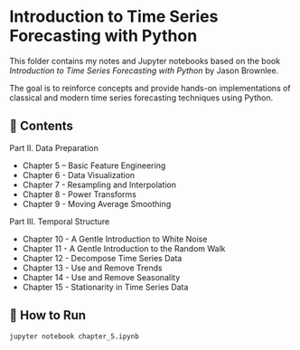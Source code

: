 # Introduction to Time Series Forecasting with Python

This folder contains my notes and Jupyter notebooks based on the book *Introduction to Time Series Forecasting with Python* by Jason Brownlee.

The goal is to reinforce concepts and provide hands-on implementations of classical and modern time series forecasting techniques using Python.

## 📖 Contents 
Part II. Data Preparation
- Chapter 5 – Basic Feature Engineering
- Chapter 6 - Data Visualization
- Chapter 7 - Resampling and Interpolation
- Chapter 8 - Power Transforms
- Chapter 9 - Moving Average Smoothing
  
Part III. Temporal Structure
- Chapter 10 - A Gentle Introduction to White Noise
- Chapter 11 - A Gentle Introduction to the Random Walk
- Chapter 12 - Decompose Time Series Data
- Chapter 13 - Use and Remove Trends
- Chapter 14 - Use and Remove Seasonality
- Chapter 15 - Stationarity in Time Series Data 


## 🚀 How to Run
```bash
jupyter notebook chapter_5.ipynb
